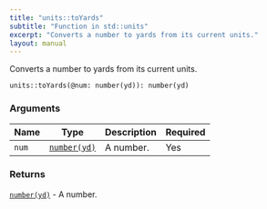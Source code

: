 ```yaml
---
title: "units::toYards"
subtitle: "Function in std::units"
excerpt: "Converts a number to yards from its current units."
layout: manual
---
```


Converts a number to yards from its current units.

```kcl
units::toYards(@num: number(yd)): number(yd)
```



### Arguments

| Name | Type | Description | Required |
|----------|------|-------------|----------|
| `num` | [`number(yd)`](/docs/kcl-std/types/std-types-number) | A number. | Yes |

### Returns

[`number(yd)`](/docs/kcl-std/types/std-types-number) - A number.



